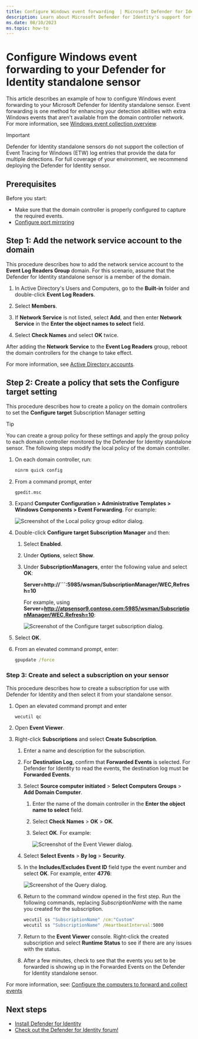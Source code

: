 ```yaml
---
title: Configure Windows event forwarding  | Microsoft Defender for Identity
description: Learn about Microsoft Defender for Identity's support for configuring Windows event forwarding.
ms.date: 08/10/2023
ms.topic: how-to
---
```


# Configure Windows event forwarding to your Defender for Identity standalone sensor

This article describes an example of how to configure Windows event forwarding to your Microsoft Defender for Identity standalone sensor. Event forwarding is one method for enhancing your detection abilities with extra Windows events that aren't available from the domain controller network. For more information, see [Windows event collection overview](event-collection-overview.md).

> [!IMPORTANT]
>Defender for Identity standalone sensors do not support the collection of Event Tracing for Windows (ETW) log entries that provide the data for multiple detections. For full coverage of your environment, we recommend deploying the Defender for Identity sensor.


## Prerequisites

Before you start:

- Make sure that the domain controller is properly configured to capture the required events.
- [Configure port mirroring](configure-port-mirroring.md)

## Step 1: Add the network service account to the domain

This procedure describes how to add the network service account to the **Event Log Readers Group** domain. For this scenario, assume that the Defender for Identity standalone sensor is a member of the domain. <!--this doesn't make any sense-->

1. In Active Directory's Users and Computers, go to the **Built-in** folder and double-click **Event Log Readers**.

1. Select **Members**.

1. If **Network Service** is not listed, select **Add**, and then enter **Network Service** in the **Enter the object names to select** field.

1. Select **Check Names** and select **OK** twice.

After adding the **Network Service** to the **Event Log Readers** group, reboot the domain controllers for the change to take effect.

For more information, see [Active Directory accounts](/windows-server/identity/ad-ds/manage/understand-default-user-accounts).

## Step 2: Create a policy that sets the Configure target setting

This procedure describes how to create a policy on the domain controllers to set the **Configure target** Subscription Manager setting

> [!TIP]
> You can create a group policy for these settings and apply the group policy to each domain controller monitored by the Defender for Identity standalone sensor. The following steps modify the local policy of the domain controller.

1. On each domain controller, run:

    ```cmd
    ninrm quick config
    ```

1. From a command prompt, enter

    ```cmd
    gpedit.msc
    ```

1. Expand **Computer Configuration > Administrative Templates > Windows Components > Event Forwarding**. For example:

    ![Screenshot of the Local policy group editor dialog.](../media/wef-1-local-group-policy-editor.png)

1. Double-click **Configure target Subscription Manager** and then:

    1. Select **Enabled**.
    1. Under **Options**, select **Show**.
    1. Under **SubscriptionManagers**, enter the following value and select **OK**:

        **Server=http://`<fqdnMicrosoftDefenderForIdentitySensor>``:5985/wsman/SubscriptionManager/WEC,Refresh=10**
        
        For example, using **Server=http://atpsensor9.contoso.com:5985/wsman/SubscriptionManager/WEC,Refresh=10**:

        ![Screenshot of the Configure target subscription dialog.](../media/wef-2-config-target-sub-manager.png)

1. Select **OK**.

1. From an elevated command prompt, enter:

    ```cmd
    gpupdate /force
    ```

### Step 3: Create and select a subscription on your sensor

This procedure describes how to create a subscription for use with Defender for Identity and then select it from your standalone sensor.

1. Open an elevated command prompt and enter

    ```cmd
    wecutil qc
    ```

1. Open **Event Viewer**.

1. Right-click **Subscriptions** and select **Create Subscription**.

    1. Enter a name and description for the subscription.

    1. For **Destination Log**, confirm that **Forwarded Events** is selected. For Defender for Identity to read the events, the destination log must be **Forwarded Events**.

    1. Select **Source computer initiated** > **Select Computers Groups** > **Add Domain Computer**.

        1. Enter the name of the domain controller in the **Enter the object name to select** field. 

        1. Select **Check Names** > **OK** > **OK**.

        1. Select **OK**. For example:

            ![Screenshot of the Event Viewer dialog.](../media/wef-3-event-viewer.png)

    1. Select **Select Events** > **By log** > **Security**.

    1. In the **Includes/Excludes Event ID** field type the event number and select **OK**. For example, enter **4776**:
    
        ![Screenshot of the Query  dialog.](../media/wef-4-query-filter.png)

    1. Return to the command window opened in the first step. Run the following commands, replacing *SubscriptionName* with the name you created for the subscription.

        ```cmd
        wecutil ss "SubscriptionName" /cm:"Custom"
        wecutil ss "SubscriptionName" /HeartbeatInterval:5000
        ```

    1. Return to the **Event Viewer** console. Right-click the created subscription and select **Runtime Status** to see if there are any issues with the status.

    1. After a few minutes, check to see that the events you set to be forwarded is showing up in the Forwarded Events on the Defender for Identity standalone sensor.

For more information, see: [Configure the computers to forward and collect events](/previous-versions/windows/it-pro/windows-server-2008-R2-and-2008/cc748890(v=ws.11))

## Next steps

- [Install Defender for Identity](/defender-for-identity/classic-install-step1)
- [Check out the Defender for Identity forum!](<https://aka.ms/MDIcommunity>)
